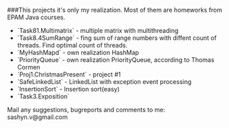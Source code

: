 ###This projects it's only my realization. Most of them are homeworks from EPAM Java courses.<br>
<ul>
<li>`Task81.Multimatrix` - multiple matrix with multithreading</li>
<li>`Task8.4SumRange` - fing sum of range numbers with diffent count of threads. Find optimal count of threads.</li>
<li>`MyHashMapd` - own realization HashMap </li>
<li>`PriorityQueue` - own realization PriorityQueue, according to Thomas Cormen</li>
<li>`Proj1.ChristmasPresent` - project #1</li>
<li>`SafeLinkedList` - LinkedList with exception event processing</li>
<li>`InsertionSort` - Insertion sort(easy)</li>
<li>`Task3.Exposition`</li>
</ul>
 Mail any suggestions, bugreports and comments to me: sashyn.v@gmail.com
